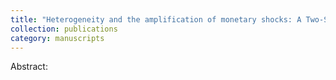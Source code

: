 ```yaml
---
title: "Heterogeneity and the amplification of monetary shocks: A Two-Sector TANK model with Clerc Pierrick"
collection: publications
category: manuscripts
---
```


Abstract:
